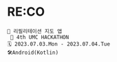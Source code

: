 # RE:CO
```
🌱 리필리테이션 지도 앱
 📌 4th UMC HACKATHON
🗓️ 2023.07.03.Mon - 2023.07.04.Tue
🛠️Android(Kotlin)
```
